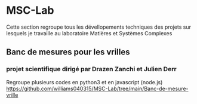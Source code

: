 # MSC-Lab
Cette section regroupe tous les dévellopements techniques des projets sur lesquels je travaille au laboratoire Matières et Systèmes Complexes

## Banc de mesures pour les vrilles 
### projet scientifique dirigé par Drazen Zanchi et Julien Derr
Regroupe plusieurs codes en python3 et en javascript (node.js)
https://github.com/williams040315/MSC-Lab/tree/main/Banc-de-mesure-vrille
